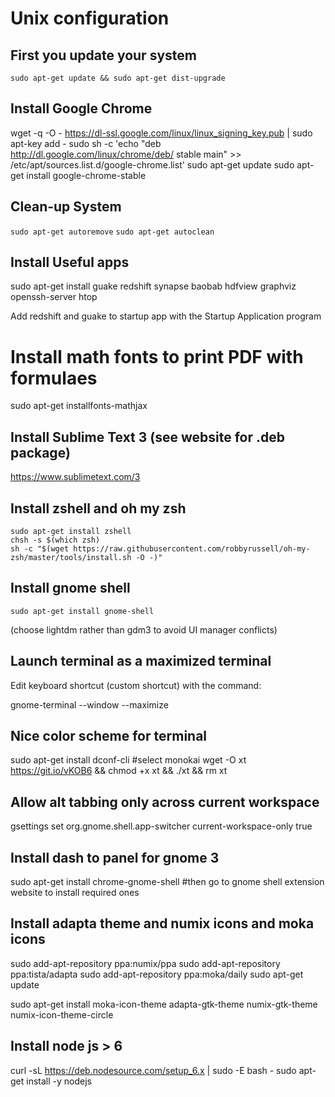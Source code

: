 # Unix configuration

## First you update your system

  `sudo apt-get update && sudo apt-get dist-upgrade`

## Install Google Chrome

  wget -q -O - https://dl-ssl.google.com/linux/linux_signing_key.pub | sudo apt-key add -
  sudo sh -c 'echo "deb http://dl.google.com/linux/chrome/deb/ stable main" >> /etc/apt/sources.list.d/google-chrome.list'
  sudo apt-get update
  sudo apt-get install google-chrome-stable

## Clean-up System

  `sudo apt-get autoremove`
  `sudo apt-get autoclean`

## Install Useful apps

  sudo apt-get install guake redshift synapse baobab hdfview graphviz openssh-server htop


Add redshift and guake to startup app with the Startup Application program

# Install math fonts to print PDF with formulaes

  sudo apt-get installfonts-mathjax

## Install Sublime Text 3 (see website for .deb package)

  https://www.sublimetext.com/3


## Install zshell and oh my zsh

  ```
  sudo apt-get install zshell
  chsh -s $(which zsh)
  sh -c "$(wget https://raw.githubusercontent.com/robbyrussell/oh-my-zsh/master/tools/install.sh -O -)"
  ```


## Install gnome shell

`
  sudo apt-get install gnome-shell
`

(choose lightdm rather than gdm3 to avoid UI manager conflicts)

## Launch terminal as a maximized terminal

Edit keyboard shortcut (custom shortcut) with the command:

  gnome-terminal --window --maximize

## Nice color scheme for terminal

  sudo apt-get install dconf-cli
  #select monokai
  wget -O xt https://git.io/vKOB6 && chmod +x xt && ./xt && rm xt


## Allow alt tabbing only across current workspace

  gsettings set org.gnome.shell.app-switcher current-workspace-only true

## Install dash to panel for gnome 3

  sudo apt-get install chrome-gnome-shell
  #then go to gnome shell extension website to install required ones

## Install adapta theme and numix icons and moka icons

  sudo add-apt-repository ppa:numix/ppa
  sudo add-apt-repository ppa:tista/adapta
  sudo add-apt-repository ppa:moka/daily
  sudo apt-get update

  sudo apt-get install moka-icon-theme adapta-gtk-theme numix-gtk-theme numix-icon-theme-circle

## Install node js > 6

  curl -sL https://deb.nodesource.com/setup_6.x | sudo -E bash -
  sudo apt-get install -y nodejs
